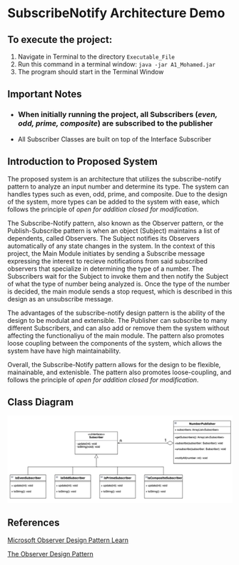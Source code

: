 # SubscribeNotify Architecture Demo

## To execute the project: 
1) Navigate in Terminal to the directory `Executable_File`
2) Run this command in a terminal window: `java -jar A1_Mohamed.jar`
3) The program should start in the Terminal Window

## Important Notes
- ### When initially running the project, all Subscribers (*even, odd, prime, composite*) are subscribed to the publisher
- All Subscriber Classes are built on top of the Interface Subscriber

## Introduction to Proposed System

The proposed system is an architecture that utilizes the subscribe-notify pattern to analyze an input number and determine its type. The system can handles types such as even, odd, prime, and composite. Due to the design of the system, more types can be added to the system with ease, which follows the principle of *open for addition closed for modification*.

The Subscribe-Notify pattern, also known as the Observer pattern, or the Publish-Subscribe pattern is when an object (Subject) maintains a list of dependents, called Observers. The Subject notifies its Observers automatically of any state changes in the system. In the context of this project, the Main Module initiates by sending a Subscribe message expressing the interest to recieve notifications from said subscribed observers that specialize in determining the type of a number. The Subscribers wait for the Subject to invoke them and then notify the Subject of what the type of number being analyzed is. Once the type of the number is decided, the main module sends a stop request, which is described in this design as an unsubscribe message.

The advantages of the subscribe-notify design pattern is the ability of the design to be modulat and extensible. The Publisher can subscribe to many different Subscribers, and can also add or remove them the system without affecting the functionaliyu of the main module. The pattern also promotes loose coupling between the components of the system, which allows the system have have high maintainability.

Overall, the Subscribe-Notify pattern allows for the design to be flexible, mainainable, and extenisble. The pattern also promotes loose-coupling, and follows the principle of *open for addition closed for modification*.


## Class Diagram

![](/ClassDiagram/ClassDiagram.png "Class Diagram")


## References 
[Microsoft Observer Design Pattern Learn](https://learn.microsoft.com/en-us/dotnet/standard/events/observer-design-pattern)

[The Observer Design Pattern](https://medium.com/@dev.junehoe/the-observer-pattern-47c8499c7781)

